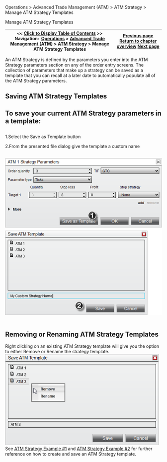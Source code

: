 ﻿
Operations > Advanced Trade Management (ATM) > ATM Strategy > Manage ATM Strategy Templates

Manage ATM Strategy Templates

| << [Click to Display Table of Contents](manage_atm_strategy_templates.md) >> **Navigation:**     [Operations](operations.md) > [Advanced Trade Management (ATM)](advanced_trade_management_atm.md) > [ATM Strategy](atm_strategy.md) > Manage ATM Strategy Templates | [Previous page](auto_trail.md) [Return to chapter overview](atm_strategy.md) [Next page](tutorial_atm_strategy_example_.md) |
| --- | --- |
An ATM Strategy is defined by the parameters you enter into the ATM Strategy parameters section on any of the order entry screens. The collection of parameters that make up a strategy can be saved as a template that you can recall at a later date to automatically populate all of the ATM Strategy parameters.
 
## Saving ATM Strategy Templates
## To save your current ATM Strategy parameters in a template:
## 
1.Select the Save as Template button

2.From the presented file dialog give the template a custom name

 
![ATM_24](atm_24.png)
 
## Removing or Renaming ATM Strategy Templates
Right clicking on an existing ATM Strategy template will give you the option to either Remove or Rename the strategy template.
 
![ATM_25](atm_25.png)
 
See [ATM Strategy Example #1](tutorial_atm_strategy_example_.md) and [ATM Strategy Example #2](tutorial_atm_strategy_example2.md) for further reference on how to create and save an ATM Strategy template.
